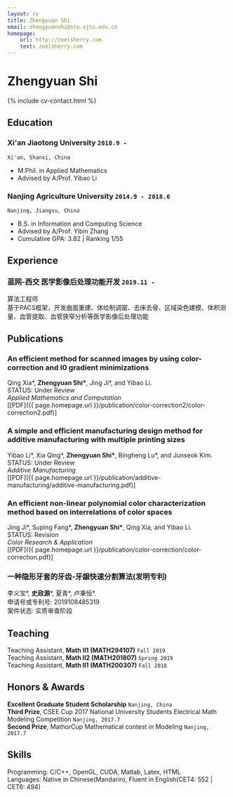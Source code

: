 ```yaml
---
layout: cv
title: Zhengyuan Shi
email: zhengyuanshi@stu.xjtu.edu.cn
homepage:
    url: http://zoelsherry.com
    text: zoelsherry.com
---
```

# Zhengyuan __Shi__

<!--
include contact information from the front matter
Supported arguments:
    - homepage: url, text
    - phone
    - email
-->
{% include cv-contact.html %}

## Education

### __Xi'an Jiaotong University__ `2018.9 -`
```
Xi'an, Shanxi, China
```
- M.Phil. in Applied Mathematics
- Advised by A/Prof. Yibao Li

### __Nanjing Agriculture University__ `2014.9 - 2018.6`
```
Nanjing, Jiangsu, China
```
- B.S. in Information and Computing Science
- Advised by A/Prof. Yibin Zhang
- Cumulative GPA: 3.82 \| Ranking 1/55

## Experience

### **蓝网-西交 医学影像后处理功能开发** `2019.11 -`

算法工程师<br>
基于PACS框架，开发曲面重建、体绘制调窗、去床去骨、区域染色建模、体积测量、血管提取、血管狭窄分析等医学影像后处理功能

## Publications

### **An efficient method for scanned images by using color-correction and l0 gradient minimizations**

Qing Xia\*, **Zhengyuan Shi\***, Jing Ji\*, and Yibao Li.<br>
STATUS: Under Review<br>
_Applied Mathematics and Computation_<br>
[[PDF]({{ page.homepage.url }}/publication/color-correction2/color-correction2.pdf)]

### **A simple and efficient manufacturing design method for additive manufacturing with multiple printing sizes**

Yibao Li\*, Xia Qing\*, **Zhengyuan Shi\***, Bingheng Lu\*, and Junseok Kim.<br>
STATUS: Under Review<br>
_Additive Manufacturing_<br>
[[PDF]({{ page.homepage.url }}/publication/additive-manufacturing/additive-manufacturing.pdf)]

### **An efficient non-linear polynomial color characterization method based on interrelations of color spaces**

Jing Ji\*, Suping Fang\*, **Zhengyuan Shi\***,  Qing Xia, and Yibao Li.<br>
STATUS: Revision<br>
_Color Research & Application_<br>
[[PDF]({{ page.homepage.url }}/publication/color-correction/color-correction.pdf)]

### **一种隐形牙套的牙齿-牙龈快速分割算法(发明专利)**

李义宝\*, **史政源**\*, 夏青\*, 卢秉恒\*.<br>
申请号或专利号: 2019108485319<br>
案件状态: 实质审查阶段


## Teaching

Teaching Assistant, __Math II1 (MATH294107)__ `Fall 2019` <br>
Teaching Assistant, __Math II2 (MATH201807)__ `Spring 2019` <br>
Teaching Assistant, __Math II1 (MATH200307)__ `Fall 2018` <br>


## Honors & Awards

**Excellent Graduate Student Scholarship** `Nanjing, China` <br>
**Third Prize**, CSEE Cup 2017 National University Students Electrical Math Modeling Competition `Nanjing, 2017.7` <br>
**Second Prize**, MathorCup Mathematical contest in Modeling `Nanjing, 2017.7` <br>

## Skills

Programming:  C/C++, OpenGL, CUDA, Matlab, Latex, HTML <br>
Languages:  Native in Chinese(Mandarin), Fluent in English(CET4: 552 | CET6: 494) <br>

<!-- ### Footer

Last updated: April 2019 -->
